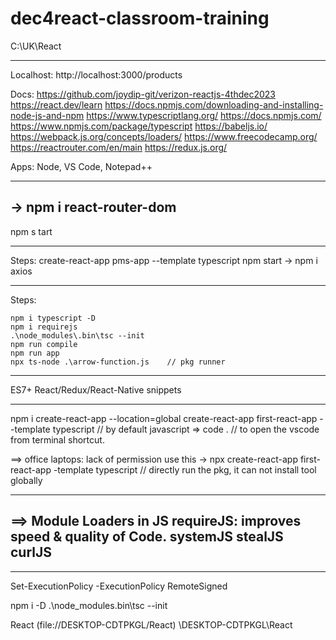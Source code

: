 # dec4react-classroom-training


C:\UK\React
___________

Localhost: http://localhost:3000/products

Docs: 
	https://github.com/joydip-git/verizon-reactjs-4thdec2023
	https://react.dev/learn
	https://docs.npmjs.com/downloading-and-installing-node-js-and-npm
	https://www.typescriptlang.org/
	https://docs.npmjs.com/
	https://www.npmjs.com/package/typescript
	https://babeljs.io/
	https://webpack.js.org/concepts/loaders/
	https://www.freecodecamp.org/
	https://reactrouter.com/en/main
	https://redux.js.org/



Apps: Node, VS Code, Notepad++


----
-> npm i react-router-dom 
----
npm s tart

----
Steps:
	create-react-app pms-app --template typescript
	npm start
->	npm i axios

----
Steps: 
	
	npm i typescript -D 
	npm i requirejs 	
	.\node_modules\.bin\tsc --init
	npm run compile
	npm run app
	npx ts-node .\arrow-function.js    // pkg runner

---

ES7+ React/Redux/React-Native snippets

---
npm i create-react-app --location=global
create-react-app first-react-app --template typescript // by default javascript
=> code .   // to open the vscode from terminal shortcut.




==> office laptops: lack of permission use this 
-> npx create-react-app first-react-app -template typescript // directly run the pkg, it can not install tool globally



	
---
==> Module Loaders in JS
requireJS: improves speed & quality of Code.
systemJS
stealJS
curlJS
---

----
Set-ExecutionPolicy -ExecutionPolicy RemoteSigned

npm i -D
.\node_modules\.bin\tsc --init


React (file://DESKTOP-CDTPKGL/React)
\\DESKTOP-CDTPKGL\React


